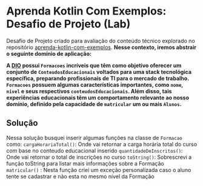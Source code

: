 # Aprenda Kotlin Com Exemplos: Desafio de Projeto (Lab)

Desafio de Projeto criado para avaliação do conteúdo técnico explorado no repositório [aprenda-kotlin-com-exemplos](https://github.com/digitalinnovationone/aprenda-kotlin-com-exemplos). **Nesse contexto, iremos abstrair o seguinte domínio de aplicação:**

**A [DIO](https://web.dio.me) possui `Formacoes` incríveis que têm como objetivo oferecer um conjunto de `ConteudosEducacionais` voltados para uma stack tecnológica específica, preparando profissionais de TI para o mercado de trabalho. `Formacoes` possuem algumas características importantes, como `nome`, `nivel` e seus respectivos `conteudosEducacionais`. Além disso, tais experiências educacionais têm um comportamento relevante ao nosso domínio, definido pela capacidade de `matricular` um ou mais `Alunos`.**


## Solução
Nessa solução busquei inserir algumas funções na classe de `Formacao` como:
 `cargaHorariaTotal()`: Onde vai retornar a carga horária total do curso com base no conteudo educacional inserido
 `quantidadeDeInscritos()`: Onde vai retornar o total de inscrições no curso
 `toString()`: Sobrescrevi a função toString para listar mais informações sobre a Formação
 `matricular()` : Nesta função criei um exceção personalizada caso o aluno tente se cadastrar e não esta no mesmo nível da Formação